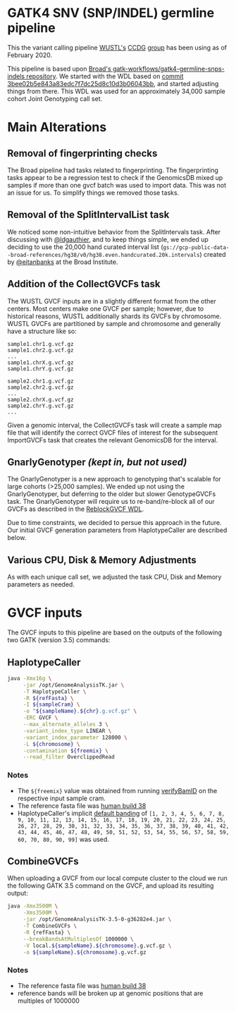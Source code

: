 # GATK4 SNV (SNP/INDEL) germline pipeline

This the variant calling pipeline [WUSTL's][0] [CCDG][1] [group][2] has been using as of February 2020.

This pipeline is based upon [Broad's  gatk-workflows/gatk4-germline-snps-indels repository][3].  We started with the WDL based on [commit 3bee02b5e843a83edc7f7dc25d8c10d3b06043bb][4], and started adjusting things from there.  This WDL was used for an approximately 34,000 sample cohort Joint Genotyping call set.  

# Main Alterations

## Removal of fingerprinting checks

The Broad pipeline had tasks related to fingerprinting.  The fingerprinting tasks appear to be a regression test to check if the GenomicsDB mixed up samples if more than one gvcf batch was used to import data. This was not an issue for us.  To simplify things we removed those tasks.

## Removal of the SplitIntervalList task

We noticed some non-intuitive behavior from the SplitIntervals task.  After discussing with [@ldgauthier][9], and to keep things simple, we ended up deciding to use the 20,000 hand curated interval list (`gs://gcp-public-data--broad-references/hg38/v0/hg38.even.handcurated.20k.intervals`) created by [@eitanbanks][10] at the Broad Institute.

## Addition of the CollectGVCFs task

The WUSTL GVCF inputs are in a slightly different format from the other centers.  Most centers make one GVCF per sample; however, due to historical reasons, WUSTL additionally shards its GVCFs by chromosome.  WUSTL GVCFs are partitioned by sample and chromosome and generally have a structure like so:

    sample1.chr1.g.vcf.gz
    sample1.chr2.g.vcf.gz
    ...
    sample1.chrX.g.vcf.gz
    sample1.chrY.g.vcf.gz

    sample2.chr1.g.vcf.gz
    sample2.chr2.g.vcf.gz
    ...
    sample2.chrX.g.vcf.gz
    sample2.chrY.g.vcf.gz
    ...

Given a genomic interval, the CollectGVCFs task will create a sample map file that will identify the correct GVCF files of interest for the subsequent ImportGVCFs task that creates the relevant GenomicsDB for the interval.

## GnarlyGenotyper _(kept in, but not used)_

The GnarlyGenotyper is a new approach to genotyping that's scalable for large cohorts (>25,000 samples). We ended up not using the GnarlyGenotyper, but deferring to the older but slower GenotypeGVCFs task.  The GnarlyGenotyper will require us to re-band/re-block all of our GVCFs as described in the [ReblockGVCF WDL][5].  

Due to time constraints, we decided to persue this approach in the future.  Our initial GVCF generation parameters from HaplotypeCaller are described below.

## Various CPU, Disk &amp; Memory Adjustments

As with each unique call set, we adjusted the task CPU, Disk and Memory parameters as needed.

# GVCF inputs

The GVCF inputs to this pipeline are based on the outputs of the following two GATK (version 3.5) commands:

## HaplotypeCaller

```bash
java -Xmx16g \
     -jar /opt/GenomeAnalysisTK.jar \
     -T HaplotypeCaller \
     -R ${refFasta} \
     -I ${sampleCram} \
     -o "${sampleName}.${chr}.g.vcf.gz" \
     -ERC GVCF \
     --max_alternate_alleles 3 \
     -variant_index_type LINEAR \
     -variant_index_parameter 128000 \
     -L ${chromosome} \
     -contamination ${freemix} \
     --read_filter OverclippedRead
```

### Notes

* The `${freemix}` value was obtained from running [verifyBamID][6] on the respective input sample cram.
* The reference fasta file was [human build 38][7]
* HaplotypeCaller's implicit [default banding][8] of `[1, 2, 3, 4, 5, 6, 7, 8, 9, 10, 11, 12, 13, 14, 15, 16, 17, 18, 19, 20, 21, 22, 23, 24, 25, 26, 27, 28, 29, 30, 31, 32, 33, 34, 35, 36, 37, 38, 39, 40, 41, 42, 43, 44, 45, 46, 47, 48, 49, 50, 51, 52, 53, 54, 55, 56, 57, 58, 59, 60, 70, 80, 90, 99]` was used.


## CombineGVCFs

When uploading a GVCF from our local compute cluster to the cloud we run the following GATK 3.5 command on the GVCF, and upload its resulting output:

```bash
java -Xmx3500M \
     -Xms3500M \
     -jar /opt/GenomeAnalysisTK-3.5-0-g36282e4.jar \
     -T CombineGVCFs \
     -R {refFasta} \
     --breakBandsAtMultiplesOf 1000000 \
     -V local.${sampleName}.${chromosome}.g.vcf.gz \
     -o ${sampleName}.${chromosome}.g.vcf.gz
```

### Notes

* The reference fasta file was [human build 38][7]
* reference bands will be broken up at genomic positions that are multiples of 1000000

[0]: https://www.wustl.edu
[1]: https://www.genome.gov/Funded-Programs-Projects/NHGRI-Genome-Sequencing-Program/Centers-for-Common-Disease-Genomics
[2]: https://github.com/hall-lab
[3]: https://github.com/gatk-workflows/gatk4-germline-snps-indels
[4]: https://github.com/gatk-workflows/gatk4-germline-snps-indels/tree/3bee02b5e843a83edc7f7dc25d8c10d3b06043bb
[5]: https://github.com/indraniel/gatk4-germline-snv-pipeline/blob/master/ReblockGVCF.wdl
[6]: https://github.com/statgen/verifyBamID
[7]: https://www.ncbi.nlm.nih.gov/assembly/GCF_000001405.26/
[8]: https://github.com/broadinstitute/gatk-docs/blob/master/gatk3-tooldocs/3.6-0/org_broadinstitute_gatk_tools_walkers_haplotypecaller_HaplotypeCaller.json#L584
[9]: https://github.com/ldgauthier
[10]: https://github.com/eitanbanks
